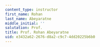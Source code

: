 ```yaml
---
content_type: instructor
first_name: Rohan
last_name: Abeyaratne
middle_initial: ''
salutation: Prof.
title: Prof. Rohan Abeyaratne
uid: e3432a62-2676-d8a2-c9c7-4dd20225b6b0
---
```


